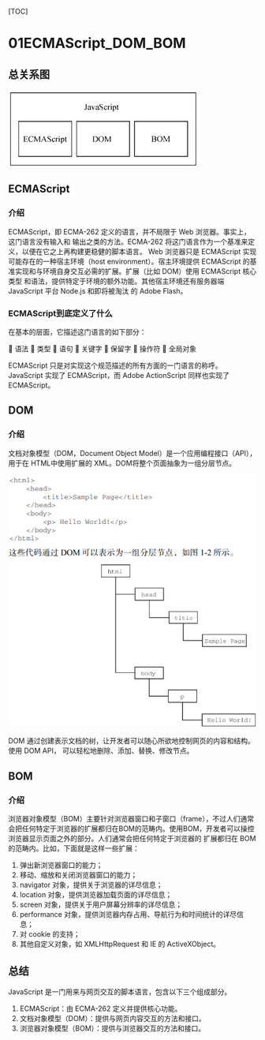 [TOC]

# 01ECMAScript_DOM_BOM

## 总关系图

![image-20230305183610759](assets/image-20230305183610759.png)

## ECMAScript

### 介绍

ECMAScript，即 ECMA-262 定义的语言，并不局限于 Web 浏览器。事实上，这门语言没有输入和 输出之类的方法。ECMA-262 将这门语言作为一个基准来定义，以便在它之上再构建更稳健的脚本语言。 Web 浏览器只是 ECMAScript 实现可能存在的一种宿主环境（host environment）。宿主环境提供 ECMAScript 的基准实现和与环境自身交互必需的扩展。扩展（比如 DOM）使用 ECMAScript 核心类型 和语法，提供特定于环境的额外功能。其他宿主环境还有服务器端 JavaScript 平台 Node.js 和即将被淘汰 的 Adobe Flash。

### ECMAScript到底定义了什么

在基本的层面，它描述这门语言的如下部分：

  语法  类型  语句  关键字  保留字  操作符  全局对象

ECMAScript 只是对实现这个规范描述的所有方面的一门语言的称呼。JavaScript 实现了 ECMAScript，而 Adobe ActionScript 同样也实现了 ECMAScript。

## DOM

### 介绍

文档对象模型（DOM，Document Object Model）是一个应用编程接口（API），用于在 HTML中使用扩展的 XML。DOM将整个页面抽象为一组分层节点。

![image-20230305200521038](assets/image-20230305200521038.png)

DOM 通过创建表示文档的树，让开发者可以随心所欲地控制网页的内容和结构。使用 DOM API， 可以轻松地删除、添加、替换、修改节点。

## BOM

### 介绍

浏览器对象模型（BOM）主要针对浏览器窗口和子窗口（frame），不过人们通常会把任何特定于浏览器的扩展都归在BOM的范畴内。使用BOM，开发者可以操控浏览器显示页面之外的部分。人们通常会把任何特定于浏览器的 扩展都归在 BOM 的范畴内。比如，下面就是这样一些扩展：

1. 弹出新浏览器窗口的能力；
2. 移动、缩放和关闭浏览器窗口的能力；
3. navigator 对象，提供关于浏览器的详尽信息；
4. location 对象，提供浏览器加载页面的详尽信息；
5. screen 对象，提供关于用户屏幕分辨率的详尽信息；
6. performance 对象，提供浏览器内存占用、导航行为和时间统计的详尽信息；
7. 对 cookie 的支持；
8. 其他自定义对象，如 XMLHttpRequest 和 IE 的 ActiveXObject。

## 总结

JavaScript 是一门用来与网页交互的脚本语言，包含以下三个组成部分。

1.  ECMAScript：由 ECMA-262 定义并提供核心功能。
2. 文档对象模型（DOM）：提供与网页内容交互的方法和接口。
3. 浏览器对象模型（BOM）：提供与浏览器交互的方法和接口。